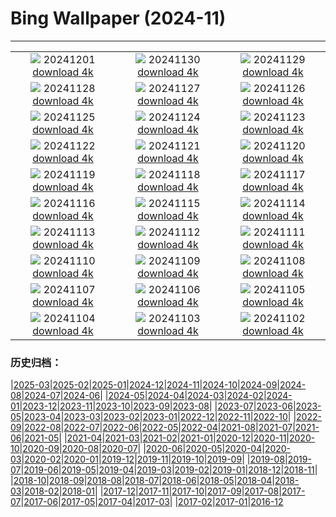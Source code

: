 # Bing Wallpaper (2024-11)
**************
| | | |
| :----: | :----: | :----: |
| ![](https://www.bing.com/th?id=OHR.IcebergsAntarctica_EN-IN1897026898_1920x1080.jpg) 20241201 [download 4k](https://www.bing.com/th?id=OHR.IcebergsAntarctica_EN-IN1897026898_UHD.jpg) | ![](https://www.bing.com/th?id=OHR.RhinosKenya_EN-IN6639992420_1920x1080.jpg) 20241130 [download 4k](https://www.bing.com/th?id=OHR.RhinosKenya_EN-IN6639992420_UHD.jpg) | ![](https://www.bing.com/th?id=OHR.MtStMichel_EN-IN3221435828_1920x1080.jpg) 20241129 [download 4k](https://www.bing.com/th?id=OHR.MtStMichel_EN-IN3221435828_UHD.jpg) |
| ![](https://www.bing.com/th?id=OHR.MurdeshwarTemple_EN-IN3830652229_1920x1080.jpg) 20241128 [download 4k](https://www.bing.com/th?id=OHR.MurdeshwarTemple_EN-IN3830652229_UHD.jpg) | ![](https://www.bing.com/th?id=OHR.SemoisRiver_EN-IN2471885756_1920x1080.jpg) 20241127 [download 4k](https://www.bing.com/th?id=OHR.SemoisRiver_EN-IN2471885756_UHD.jpg) | ![](https://www.bing.com/th?id=OHR.ConstitutionDay_EN-IN3100148262_1920x1080.jpg) 20241126 [download 4k](https://www.bing.com/th?id=OHR.ConstitutionDay_EN-IN3100148262_UHD.jpg) |
| ![](https://www.bing.com/th?id=OHR.AmboseliGiraffes_EN-IN2702242576_1920x1080.jpg) 20241125 [download 4k](https://www.bing.com/th?id=OHR.AmboseliGiraffes_EN-IN2702242576_UHD.jpg) | ![](https://www.bing.com/th?id=OHR.SonomaCoast_EN-IN1867491074_1920x1080.jpg) 20241124 [download 4k](https://www.bing.com/th?id=OHR.SonomaCoast_EN-IN1867491074_UHD.jpg) | ![](https://www.bing.com/th?id=OHR.FibonacciAloe_EN-IN9508407386_1920x1080.jpg) 20241123 [download 4k](https://www.bing.com/th?id=OHR.FibonacciAloe_EN-IN9508407386_UHD.jpg) |
| ![](https://www.bing.com/th?id=OHR.ZafraCastle_EN-IN7242103758_1920x1080.jpg) 20241122 [download 4k](https://www.bing.com/th?id=OHR.ZafraCastle_EN-IN7242103758_UHD.jpg) | ![](https://www.bing.com/th?id=OHR.LionCubs_EN-IN6903529152_1920x1080.jpg) 20241121 [download 4k](https://www.bing.com/th?id=OHR.LionCubs_EN-IN6903529152_UHD.jpg) | ![](https://www.bing.com/th?id=OHR.TrulliGrove_EN-IN6379040036_1920x1080.jpg) 20241120 [download 4k](https://www.bing.com/th?id=OHR.TrulliGrove_EN-IN6379040036_UHD.jpg) |
| ![](https://www.bing.com/th?id=OHR.TasmansArch_EN-IN6029485722_1920x1080.jpg) 20241119 [download 4k](https://www.bing.com/th?id=OHR.TasmansArch_EN-IN6029485722_UHD.jpg) | ![](https://www.bing.com/th?id=OHR.PorthcawlLighthouse_EN-IN5797196395_1920x1080.jpg) 20241118 [download 4k](https://www.bing.com/th?id=OHR.PorthcawlLighthouse_EN-IN5797196395_UHD.jpg) | ![](https://www.bing.com/th?id=OHR.RedStag_EN-IN5545228267_1920x1080.jpg) 20241117 [download 4k](https://www.bing.com/th?id=OHR.RedStag_EN-IN5545228267_UHD.jpg) |
| ![](https://www.bing.com/th?id=OHR.FrieslandNetherlands_EN-IN5299828357_1920x1080.jpg) 20241116 [download 4k](https://www.bing.com/th?id=OHR.FrieslandNetherlands_EN-IN5299828357_UHD.jpg) | ![](https://www.bing.com/th?id=OHR.YiPengLanterns_EN-IN5031761378_1920x1080.jpg) 20241115 [download 4k](https://www.bing.com/th?id=OHR.YiPengLanterns_EN-IN5031761378_UHD.jpg) | ![](https://www.bing.com/th?id=OHR.ManarolaItaly_EN-IN1899501021_1920x1080.jpg) 20241114 [download 4k](https://www.bing.com/th?id=OHR.ManarolaItaly_EN-IN1899501021_UHD.jpg) |
| ![](https://www.bing.com/th?id=OHR.KelpForest_EN-IN9809129785_1920x1080.jpg) 20241113 [download 4k](https://www.bing.com/th?id=OHR.KelpForest_EN-IN9809129785_UHD.jpg) | ![](https://www.bing.com/th?id=OHR.VineyardsBlackForestFall_EN-IN7604889650_1920x1080.jpg) 20241112 [download 4k](https://www.bing.com/th?id=OHR.VineyardsBlackForestFall_EN-IN7604889650_UHD.jpg) | ![](https://www.bing.com/th?id=OHR.Banff24_EN-IN9205670476_1920x1080.jpg) 20241111 [download 4k](https://www.bing.com/th?id=OHR.Banff24_EN-IN9205670476_UHD.jpg) |
| ![](https://www.bing.com/th?id=OHR.YucatanFlamingos_EN-IN8899301061_1920x1080.jpg) 20241110 [download 4k](https://www.bing.com/th?id=OHR.YucatanFlamingos_EN-IN8899301061_UHD.jpg) | ![](https://www.bing.com/th?id=OHR.MoroccoMilkyWay_EN-IN8452456680_1920x1080.jpg) 20241109 [download 4k](https://www.bing.com/th?id=OHR.MoroccoMilkyWay_EN-IN8452456680_UHD.jpg) | ![](https://www.bing.com/th?id=OHR.GlacialRivers_EN-IN8184240040_1920x1080.jpg) 20241108 [download 4k](https://www.bing.com/th?id=OHR.GlacialRivers_EN-IN8184240040_UHD.jpg) |
| ![](https://www.bing.com/th?id=OHR.CanadaWolves_EN-IN6734242410_1920x1080.jpg) 20241107 [download 4k](https://www.bing.com/th?id=OHR.CanadaWolves_EN-IN6734242410_UHD.jpg) | ![](https://www.bing.com/th?id=OHR.ShiShiBeach_EN-IN6380183906_1920x1080.jpg) 20241106 [download 4k](https://www.bing.com/th?id=OHR.ShiShiBeach_EN-IN6380183906_UHD.jpg) | ![](https://www.bing.com/th?id=OHR.AdinathTemple_EN-IN6085140917_1920x1080.jpg) 20241105 [download 4k](https://www.bing.com/th?id=OHR.AdinathTemple_EN-IN6085140917_UHD.jpg) |
| ![](https://www.bing.com/th?id=OHR.CumbriaAutumn_EN-IN5406739257_1920x1080.jpg) 20241104 [download 4k](https://www.bing.com/th?id=OHR.CumbriaAutumn_EN-IN5406739257_UHD.jpg) | ![](https://www.bing.com/th?id=OHR.YucatanBiosphere_EN-IN2120875248_1920x1080.jpg) 20241103 [download 4k](https://www.bing.com/th?id=OHR.YucatanBiosphere_EN-IN2120875248_UHD.jpg) | ![](https://www.bing.com/th?id=OHR.BisonYellowstone_EN-IN4855239793_1920x1080.jpg) 20241102 [download 4k](https://www.bing.com/th?id=OHR.BisonYellowstone_EN-IN4855239793_UHD.jpg) |

### 历史归档：

|[2025-03](/2025-03/2025-03.md)|[2025-02](/2025-02/2025-02.md)|[2025-01](/2025-01/2025-01.md)|[2024-12](/2024-12/2024-12.md)|[2024-11](/2024-11/2024-11.md)|[2024-10](/2024-10/2024-10.md)|[2024-09](/2024-09/2024-09.md)|[2024-08](/2024-08/2024-08.md)|[2024-07](/2024-07/2024-07.md)|[2024-06](/2024-06/2024-06.md)|
|[2024-05](/2024-05/2024-05.md)|[2024-04](/2024-04/2024-04.md)|[2024-03](/2024-03/2024-03.md)|[2024-02](/2024-02/2024-02.md)|[2024-01](/2024-01/2024-01.md)|[2023-12](/2023-12/2023-12.md)|[2023-11](/2023-11/2023-11.md)|[2023-10](/2023-10/2023-10.md)|[2023-09](/2023-09/2023-09.md)|[2023-08](/2023-08/2023-08.md)|
|[2023-07](/2023-07/2023-07.md)|[2023-06](/2023-06/2023-06.md)|[2023-05](/2023-05/2023-05.md)|[2023-04](/2023-04/2023-04.md)|[2023-03](/2023-03/2023-03.md)|[2023-02](/2023-02/2023-02.md)|[2023-01](/2023-01/2023-01.md)|[2022-12](/2022-12/2022-12.md)|[2022-11](/2022-11/2022-11.md)|[2022-10](/2022-10/2022-10.md)|
|[2022-09](/2022-09/2022-09.md)|[2022-08](/2022-08/2022-08.md)|[2022-07](/2022-07/2022-07.md)|[2022-06](/2022-06/2022-06.md)|[2022-05](/2022-05/2022-05.md)|[2022-04](/2022-04/2022-04.md)|[2021-08](/2021-08/2021-08.md)|[2021-07](/2021-07/2021-07.md)|[2021-06](/2021-06/2021-06.md)|[2021-05](/2021-05/2021-05.md)|
|[2021-04](/2021-04/2021-04.md)|[2021-03](/2021-03/2021-03.md)|[2021-02](/2021-02/2021-02.md)|[2021-01](/2021-01/2021-01.md)|[2020-12](/2020-12/2020-12.md)|[2020-11](/2020-11/2020-11.md)|[2020-10](/2020-10/2020-10.md)|[2020-09](/2020-09/2020-09.md)|[2020-08](/2020-08/2020-08.md)|[2020-07](/2020-07/2020-07.md)|
|[2020-06](/2020-06/2020-06.md)|[2020-05](/2020-05/2020-05.md)|[2020-04](/2020-04/2020-04.md)|[2020-03](/2020-03/2020-03.md)|[2020-02](/2020-02/2020-02.md)|[2020-01](/2020-01/2020-01.md)|[2019-12](/2019-12/2019-12.md)|[2019-11](/2019-11/2019-11.md)|[2019-10](/2019-10/2019-10.md)|[2019-09](/2019-09/2019-09.md)|
|[2019-08](/2019-08/2019-08.md)|[2019-07](/2019-07/2019-07.md)|[2019-06](/2019-06/2019-06.md)|[2019-05](/2019-05/2019-05.md)|[2019-04](/2019-04/2019-04.md)|[2019-03](/2019-03/2019-03.md)|[2019-02](/2019-02/2019-02.md)|[2019-01](/2019-01/2019-01.md)|[2018-12](/2018-12/2018-12.md)|[2018-11](/2018-11/2018-11.md)|
|[2018-10](/2018-10/2018-10.md)|[2018-09](/2018-09/2018-09.md)|[2018-08](/2018-08/2018-08.md)|[2018-07](/2018-07/2018-07.md)|[2018-06](/2018-06/2018-06.md)|[2018-05](/2018-05/2018-05.md)|[2018-04](/2018-04/2018-04.md)|[2018-03](/2018-03/2018-03.md)|[2018-02](/2018-02/2018-02.md)|[2018-01](/2018-01/2018-01.md)|
|[2017-12](/2017-12/2017-12.md)|[2017-11](/2017-11/2017-11.md)|[2017-10](/2017-10/2017-10.md)|[2017-09](/2017-09/2017-09.md)|[2017-08](/2017-08/2017-08.md)|[2017-07](/2017-07/2017-07.md)|[2017-06](/2017-06/2017-06.md)|[2017-05](/2017-05/2017-05.md)|[2017-04](/2017-04/2017-04.md)|[2017-03](/2017-03/2017-03.md)|
|[2017-02](/2017-02/2017-02.md)|[2017-01](/2017-01/2017-01.md)|[2016-12](/2016-12/2016-12.md)